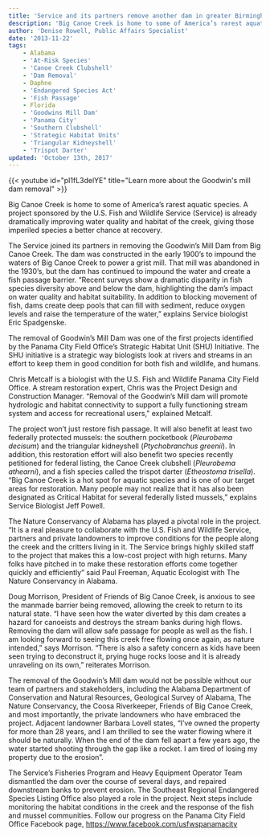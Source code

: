 ```yaml
---
title: 'Service and its partners remove another dam in greater Birmingham area, improves aquatic habitat'
description: 'Big Canoe Creek is home to some of America’s rarest aquatic species. A project sponsored by the U.S. Fish and Wildlife Service (Service) is already dramatically improving water quality and habitat of the creek, giving those imperiled species a better chance at recovery.'
author: 'Denise Rowell, Public Affairs Specialist'
date: '2013-11-22'
tags:
    - Alabama
    - 'At-Risk Species'
    - 'Canoe Creek Clubshell'
    - 'Dam Removal'
    - Daphne
    - 'Endangered Species Act'
    - 'Fish Passage'
    - Florida
    - 'Goodwins Mill Dam'
    - 'Panama City'
    - 'Southern Clubshell'
    - 'Strategic Habitat Units'
    - 'Triangular Kidneyshell'
    - 'Trispot Darter'
updated: 'October 13th, 2017'
---
```


{{< youtube id="pI1fL3delYE" title="Learn more about the Goodwin's mill dam removal" >}}

Big Canoe Creek is home to some of America’s rarest aquatic species. A project sponsored by the U.S. Fish and Wildlife Service (Service) is already dramatically improving water quality and habitat of the creek, giving those imperiled species a better chance at recovery.

The Service joined its partners in removing the Goodwin’s Mill Dam from Big Canoe Creek. The dam was constructed in the early 1900’s to impound the waters of Big Canoe Creek to power a grist mill. That mill was abandoned in the 1930’s, but the dam has continued to impound the water and create a fish passage barrier. “Recent surveys show a dramatic disparity in fish species diversity above and below the dam, highlighting the dam’s impact on water quality and habitat suitability. In addition to blocking movement of fish, dams create deep pools that can fill with sediment, reduce oxygen levels and raise the temperature of the water,” explains Service biologist Eric Spadgenske.

The removal of Goodwin’s Mill Dam was one of the first projects identified by the Panama City Field Office’s Strategic Habitat Unit (SHU) Initiative. The SHU initiative is a strategic way biologists look at rivers and streams in an effort to keep them in good condition for both fish and wildlife, and humans.

Chris Metcalf is a biologist with the U.S. Fish and Wildlife Panama City Field Office. A stream restoration expert, Chris was the Project Design and Construction Manager. “Removal of the Goodwin’s Mill dam will promote hydrologic and habitat connectivity to support a fully functioning stream system and access for recreational users," explained Metcalf.

The project won’t just restore fish passage. It will also benefit at least two federally protected mussels: the southern pocketbook (*Pleurobema decisum*) and the triangular kidneyshell (*Ptychobranchus greenii*). In addition, this restoration effort will also benefit two species recently petitioned for federal listing, the Canoe Creek clubshell (*Pleurobema athearni*), and a fish species called the trispot darter (*Etheostoma trisella*). “Big Canoe Creek is a hot spot for aquatic species and is one of our target areas for restoration. Many people may not realize that it has also been designated as Critical Habitat for several federally listed mussels,” explains Service Biologist Jeff Powell. 

The Nature Conservancy of Alabama has played a pivotal role in the project. “It is a real pleasure to collaborate with the U.S. Fish and Wildlife Service, partners and private landowners to improve conditions for the people along the creek and the critters living in it. The Service brings highly skilled staff to the project that makes this a low-cost project with high returns. Many folks have pitched in to make these restoration efforts come together quickly and efficiently” said Paul Freeman, Aquatic Ecologist with The Nature Conservancy in Alabama.

Doug Morrison, President of Friends of Big Canoe Creek, is anxious to see the manmade barrier being removed, allowing the creek to return to its natural state. “I have seen how the water diverted by this dam creates a hazard for canoeists and destroys the stream banks during high flows. Removing the dam will allow safe passage for people as well as the fish. I am looking forward to seeing this creek free flowing once again, as nature intended,” says Morrison. “There is also a safety concern as kids have been seen trying to deconstruct it, prying huge rocks loose and it is already unraveling on its own,” reiterates Morrison.

The removal of the Goodwin’s Mill dam would not be possible without our team of partners and stakeholders, including the Alabama Department of Conservation and Natural Resources, Geological Survey of Alabama, The Nature Conservancy, the Coosa Riverkeeper, Friends of Big Canoe Creek, and most importantly, the private landowners who have embraced the project. Adjacent landowner Barbara Lovell states, “I’ve owned the property for more than 28 years, and I am thrilled to see the water flowing where it should be naturally. When the end of the dam fell apart a few years ago, the water started shooting through the gap like a rocket. I am tired of losing my property due to the erosion”.

The Service’s Fisheries Program and Heavy Equipment Operator Team dismantled the dam over the course of several days, and repaired downstream banks to prevent erosion. The Southeast Regional Endangered Species Listing Office also played a role in the project. Next steps include monitoring the habitat conditions in the creek and the response of the fish and mussel communities. Follow our progress on the Panama City Field Office Facebook page, https://www.facebook.com/usfwspanamacity
